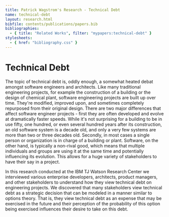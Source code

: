 ```yaml
---
title: Patrick Wagstrom's Research - Technical Debt
name: technical-debt
layout: research.html
bibfile: contents/publications/papers.bib
bibliographies:
  - { title: "Related Works", filter: "mypapers:technical-debt" }
stylesheets:
  - { href: "bibliography.css" }
---
```


Technical Debt
==============

The topic of technical debt is, oddly enough, a somewhat heated debat amongst software engineers and architects. Like many traditional engineering projects, for example the construction of a building or the design of chemical plant, software engineering projects are built up over time. They're modified, improved upon, and sometimes completely repurposed from their original design. There are two major differences that affect software engineer projects - first they are often developed and evolve at dramatically faster speeds. While it's not surprising for a building to be in use fifty, one hundred, or even several hundred years after its construction, an old software system is a decade old, and only a very few systems are more than two or three decades old. Secondly, in most cases a single person or organization is in charge of a building or plant. Software, on the other hand, is typically a non-rival good, which means that multiple individuals and groups are using it at the same time and potentially influencing its evolution. This allows for a huge variety of stakeholders to have their say in a project.

In this research conducted at the IBM TJ Watson Research Center we interviewed various enterprise developers, architects, product managers, and other stakeholders to understand how they view technical debt on engineering projects. We discovered that many stakeholders view technical debt as a strategic decision that can be modeled in a manner similar to options theory. That is, they view technical debt as an expense that may be exercised in the future and their perception of the probability of this option being exercised influences their desire to take on this debt.
